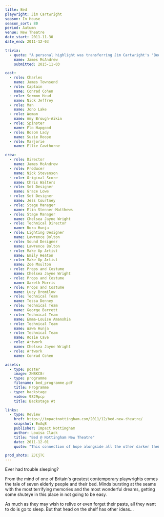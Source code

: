 ```yaml
---
title: Bed
playwright: Jim Cartwright
season: In House
season_sort: 80
period: Autumn
venue: New Theatre
date_start: 2011-11-30
date_end: 2011-12-03

trivia:
  - quote: "A personal highlight was transferring Jim Cartwright's 'Bed' (my first attempt at Directing), to Lakeside's Djanogly Theatre, with a bit of help from Nick Stevenson"
    name: James McAndrew
    submitted: 2015-11-03

cast:
  - role: Charles
    name: James Townsend
  - role: Captain
    name: Conrad Cohen
  - role: Sermon Head
    name: Nick Jeffrey
  - role: Man
    name: Jono Lake
  - role: Woman
    name: Amy Brough-Aikin
  - role: Spinster
    name: Flo Hapgood
  - role: Bosom Lady
    name: Suzie Roope
  - role: Marjorie
    name: Ellie Cawthorne

crew:
  - role: Director
    name: James McAndrew
  - role: Producer
    name: Nick Stevenson
  - role: Original Score
    name: Chris Walters
  - role: Set Designer
    name: Grace Lowe
  - role: Set Designer
    name: Jess Courtney
  - role: Stage Manager
    name: Elin Stenner-Matthews
  - role: Stage Manager
    name: Chelsea Jayne Wright
  - role: Technical Director
    name: Bora Hunja
  - role: Lighting Designer
    name: Lawrence Bolton
  - role: Sound Designer
    name: Lawrence Bolton
  - role: Make Up Artist
    name: Emily Heaton
  - role: Make Up Artist
    name: Zoe Moulton
  - role: Props and Costume
    name: Chelsea Jayne Wright
  - role: Props and Costume
    name: Gareth Morris
  - role: Props and Costume
    name: Lucy Bromilow
  - role: Technical Team
    name: Tessa Denney
  - role: Technical Team
    name: George Barrett
  - role: Technical Team
    name: Emma-Louise Amanshia
  - role: Technical Team
    name: Wawa Hunja
  - role: Technical Team
    name: Rosie Cave
  - role: Artwork
    name: Chelsea Jayne Wright
  - role: Artwork
    name: Conrad Cohen

assets:
  - type: poster
    image: 2NBKC8r
  - type: programme
    filename: bed_programme.pdf
    title: Programme
  - type: backstage
    video: 9829pcp
    title: Backstage At

links:
  - type: Review
    href: https://impactnottingham.com/2011/12/bed-new-theatre/
    snapshot: EoAqB
    publisher: Impact Nottingham
    author: Louisa Clack
    title: "Bed @ Nottingham New Theatre"
    date: 2011-12-01
    quote: "This connection of hope alongside all the other darker themes bound affection to the performance – even if it only is a hope we find in our dreams."

prod_shots: ZJCjTC
---
```



Ever had trouble sleeping?

From the mind of one of Britain's greatest contemporary playwrights comes the tale of seven elderly people and their bed. Minds bursting at the seams with the most terrifying memories and the most wonderful dreams, getting some shuteye in this place in not going to be easy.

As much as they may wish to relive or even forget their pasts, all they want to do is go to sleep. But that head on the shelf has other ideas...
